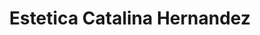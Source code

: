 ---
title: "Estetica Catalina Hernandez"
url: /velez/estetica-catalina-hernandez/
shop: Kosmetik
---